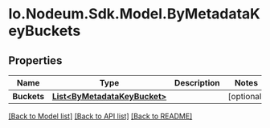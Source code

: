 # Io.Nodeum.Sdk.Model.ByMetadataKeyBuckets
## Properties

Name | Type | Description | Notes
------------ | ------------- | ------------- | -------------
**Buckets** | [**List&lt;ByMetadataKeyBucket&gt;**](ByMetadataKeyBucket.md) |  | [optional] 

[[Back to Model list]](../README.md#documentation-for-models) [[Back to API list]](../README.md#documentation-for-api-endpoints) [[Back to README]](../README.md)

